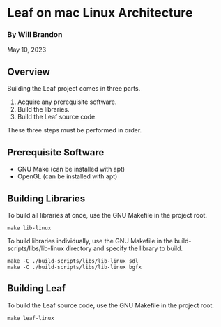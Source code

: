 # Leaf on mac Linux Architecture

### By Will Brandon
May 10, 2023


## Overview
Building the Leaf project comes in three parts.

 1. Acquire any prerequisite software.
 2. Build the libraries.
 3. Build the Leaf source code.

These three steps must be performed in order.


## Prerequisite Software

 * GNU Make (can be installed with apt)
 * OpenGL (can be installed with apt)


## Building Libraries
To build all libraries at once, use the GNU Makefile in the project root.

    make lib-linux

To build libraries individually, use the GNU Makefile in the build-scripts/libs/lib-linux directory and specify the library to build.

    make -C ./build-scripts/libs/lib-linux sdl
    make -C ./build-scripts/libs/lib-linux bgfx


## Building Leaf

To build the Leaf source code, use the GNU Makefile in the project root.

    make leaf-linux
